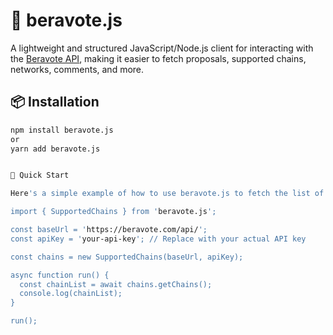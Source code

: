 # 🔗 beravote.js

A lightweight and structured JavaScript/Node.js client for interacting with the [Beravote API](https://beravote.gitbook.io/beravote/api-reference/routes), making it easier to fetch proposals, supported chains, networks, comments, and more.

## 📦 Installation

```bash
npm install beravote.js
or
yarn add beravote.js


🚀 Quick Start

Here's a simple example of how to use beravote.js to fetch the list of supported chains:

import { SupportedChains } from 'beravote.js';

const baseUrl = 'https://beravote.com/api/';
const apiKey = 'your-api-key'; // Replace with your actual API key

const chains = new SupportedChains(baseUrl, apiKey);

async function run() {
  const chainList = await chains.getChains();
  console.log(chainList);
}

run();

